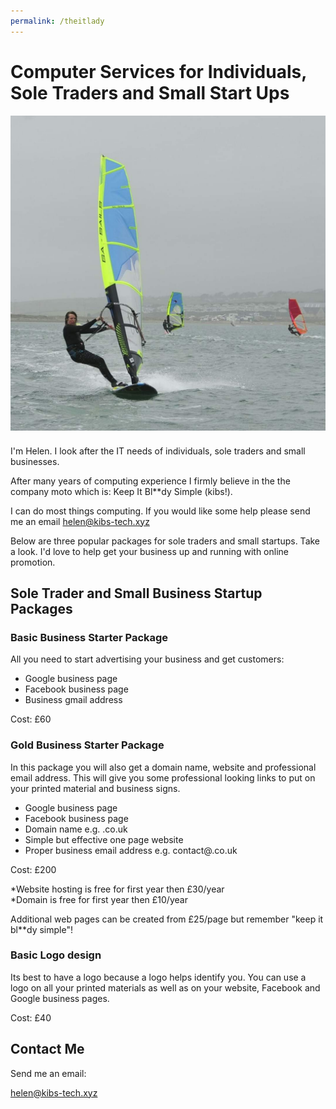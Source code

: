 ```yaml
---
permalink: /theitlady
---
```


# Computer Services for Individuals, Sole Traders and Small Start Ups

<img class="avatar" src="/avatar.jpg" style="float:left; margin-bottom:1.5rem" />
I'm Helen. I look after the
IT needs of individuals, sole traders and small 
businesses.

After many years of computing experience I 
firmly believe in the the company moto 
which is: Keep It Bl**dy Simple (kibs!).


I can do most things computing. If you would 
like some help please send me an email
helen@kibs-tech.xyz

Below are three popular packages 
for sole traders and small  startups. Take a 
look. I'd love to help get your business up and 
running with online promotion.


## Sole Trader and Small Business  Startup Packages


### Basic Business Starter Package
All you need to start advertising your business and get customers: 

 - Google business page 
 - Facebook business page
 - Business gmail address
 
Cost: £60

### Gold Business Starter Package
In this package you will also get a domain 
name, website and professional email address.
This will give you some professional looking
 links to put on your printed material and 
business signs.

- Google business page 
- Facebook business page
- Domain name e.g. <yourbusiness>.co.uk
- Simple but effective one page website
- Proper business email address e.g. contact@<yourbusiness>.co.uk

Cost: £200

*Website hosting is free for first year then £30/year <br />
*Domain is free for first year then £10/year

Additional web pages can be created from 
£25/page but remember "keep it bl**dy simple"!


### Basic Logo design
Its best to have a logo because a logo helps 
identify you. You can use a logo on all your
 printed materials as well as on your website,
 Facebook and Google business pages.

Cost: £40

## Contact Me
Send me an email:

helen@kibs-tech.xyz


